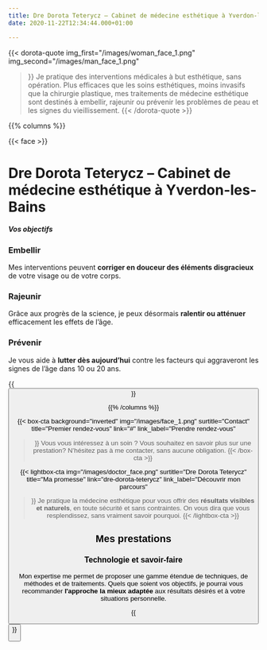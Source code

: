 ```yaml
---
title: Dre Dorota Teterycz – Cabinet de médecine esthétique à Yverdon-les-Bains
date: 2020-11-22T12:34:44.000+01:00

---
```

{{< dorota-quote
img_first="/images/woman_face_1.png"
img_second="/images/man_face_1.png"
>}}
Je pratique des interventions médicales à but esthétique, sans opération. Plus efficaces que les soins esthétiques, moins invasifs que la chirurgie plastique, mes traitements de médecine esthétique sont destinés à embellir, rajeunir ou prévenir les problèmes de peau et les signes du vieillissement.
{{< /dorota-quote >}}



{{% columns %}}

{{< face >}}

# Dre Dorota Teterycz – Cabinet de médecine esthétique à Yverdon-les-Bains

##### Vos objectifs

### Embellir

Mes interventions peuvent **corriger en douceur des éléments disgracieux** de votre visage ou de votre corps.

### Rajeunir

Grâce aux progrès de la science, je peux désormais **ralentir ou atténuer** efficacement les effets de l’âge.

### Prévenir

Je vous aide à **lutter dès aujourd’hui** contre les facteurs qui aggraveront les signes de l’âge dans 10 ou 20 ans.

{{<button href="objectifs" name="Définir vos objectifs" >}}

{{% /columns %}}

{{< box-cta
background="inverted"
img="/images/face_1.png"
surtitle="Contact"
title="Premier rendez-vous"
link="#"
link_label="Prendre rendez-vous"
>}} Vous vous intéressez à un soin ? Vous souhaitez en savoir plus sur une prestation? N’hésitez pas à me contacter, sans aucune obligation. {{< /box-cta >}}

{{< lightbox-cta
img="/images/doctor_face.png"
surtitle="Dre Dorota Teterycz"
title="Ma promesse"
link="dre-dorota-teterycz"
link_label="Découvrir mon parcours"
>}}
Je pratique la médecine esthétique pour vous offrir des <strong>résultats visibles et naturels</strong>, en toute sécurité et sans contraintes. On vous dira que vous resplendissez, sans vraiment savoir pourquoi.
{{< /lightbox-cta >}}


## Mes prestations

### Technologie et savoir-faire

Mon expertise me permet de proposer une gamme étendue de techniques, de méthodes et de traitements. Quels que soient vos objectifs, je pourrai vous recommander **l'approche la mieux adaptée** aux résultats désirés et à votre situations personnelle.


{{<button href="prestations" name="Découvrir mes prestations" >}}
